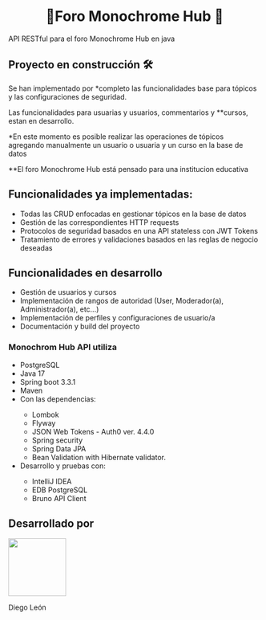 <h1 align="center">🎼Foro Monochrome Hub 🎼</h1>
<p>API RESTful para el foro Monochrome Hub en java</p>
<h2 align="left">Proyecto en construcción 🛠️</h2>
<p>Se han implementado por *completo las funcionalidades base para tópicos y las configuraciones de seguridad.</p>
<p>Las funcionalidades para usuarias y usuarios, commentarios y **cursos, estan en desarrollo.</p>
<p>*En este momento es posible realizar las operaciones de tópicos agregando manualmente un usuario o usuaria y un curso en la base de datos</p>
<p>**El foro Monochrome Hub está pensado para una institucion educativa</p>
<h2 align="left">Funcionalidades ya implementadas:</h2>
<ul>
  <li>Todas las CRUD enfocadas en gestionar tópicos en la base de datos</li>
  <li>Gestión de las correspondientes HTTP requests</li>
  <li>Protocolos de seguridad basados en una API stateless con JWT Tokens</li>
  <li>Tratamiento de errores y validaciones basados en las reglas de negocio deseadas</li>
</ul>
<h2 align="left">Funcionalidades en desarrollo</h2>
<ul>
  <li>Gestión de usuarios y cursos</li>
  <li>Implementación de rangos de autoridad (User, Moderador(a), Administrador(a), etc...)</li>
  <li>Implementación de perfiles y configuraciones de usuario/a</li>
  <li>Documentación y build del proyecto</li>
</ul>
<h3 align="left">Monochrom Hub API utiliza</h3>
<ul>
  <li>PostgreSQL</li>
  <li>Java 17</li>
  <li>Spring boot 3.3.1</li>
  <li>Maven</li>
  <li>Con las dependencias:</li>
  <ul>
    <li>Lombok</li>
    <li>Flyway</li>
    <li>JSON Web Tokens - Auth0 ver. 4.4.0</li>
    <li>Spring security</li>
    <li>Spring Data JPA</li>
    <li>Bean Validation with Hibernate validator.</li>
  </ul>
  <li>Desarrollo y pruebas con:</li>
  <ul>
    <li>IntelliJ IDEA</li>
    <li>EDB PostgreSQL</li>
    <li>Bruno API Client</li>
  </ul>
</ul>
<h2>Desarrollado por</h2>
<img src="https://avatars.githubusercontent.com/u/63529259?s=400&u=5b217a4c0d0a0834edf3e0ad63cb04bc83eca15b&v=4" width=115>
<p>Diego León</p>
